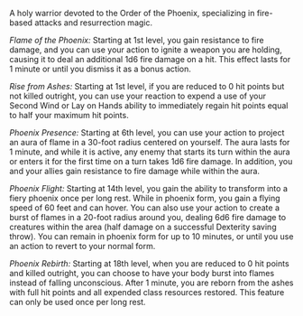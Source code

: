 A holy warrior devoted to the Order of the Phoenix, specializing in fire-based attacks and resurrection magic.

_Flame of the Phoenix:_ Starting at 1st level, you gain resistance to fire damage, and you can use your action to ignite a weapon you are holding, causing it to deal an additional 1d6 fire damage on a hit. This effect lasts for 1 minute or until you dismiss it as a bonus action.

_Rise from Ashes:_ Starting at 1st level, if you are reduced to 0 hit points but not killed outright, you can use your reaction to expend a use of your Second Wind or Lay on Hands ability to immediately regain hit points equal to half your maximum hit points.

_Phoenix Presence:_ Starting at 6th level, you can use your action to project an aura of flame in a 30-foot radius centered on yourself. The aura lasts for 1 minute, and while it is active, any enemy that starts its turn within the aura or enters it for the first time on a turn takes 1d6 fire damage. In addition, you and your allies gain resistance to fire damage while within the aura.

_Phoenix Flight:_ Starting at 14th level, you gain the ability to transform into a fiery phoenix once per long rest. While in phoenix form, you gain a flying speed of 60 feet and can hover. You can also use your action to create a burst of flames in a 20-foot radius around you, dealing 6d6 fire damage to creatures within the area (half damage on a successful Dexterity saving throw). You can remain in phoenix form for up to 10 minutes, or until you use an action to revert to your normal form.

_Phoenix Rebirth:_ Starting at 18th level, when you are reduced to 0 hit points and killed outright, you can choose to have your body burst into flames instead of falling unconscious. After 1 minute, you are reborn from the ashes with full hit points and all expended class resources restored. This feature can only be used once per long rest.